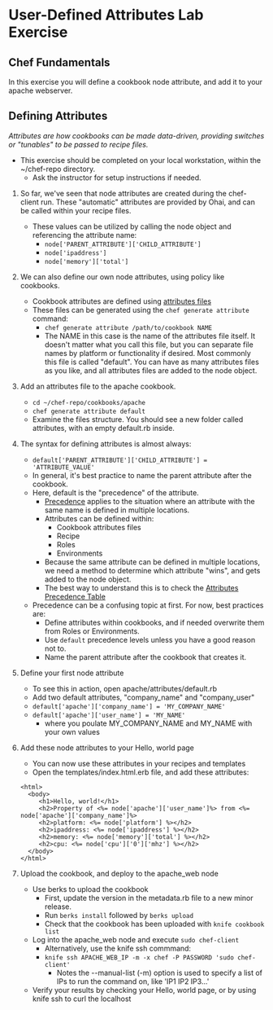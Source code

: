# User-Defined Attributes Lab Exercise
## Chef Fundamentals

In this exercise you will define a cookbook node attribute, and add it to your apache webserver.

## Defining Attributes

_Attributes are how cookbooks can be made data-driven, providing switches or "tunables" to be passed to recipe files._

* This exercise should be completed on your local workstation, within the ~/chef-repo directory.
  * Ask the instructor for setup instructions if needed.

1. So far, we've seen that node attributes are created during the chef-client run. These "automatic" attributes are provided by Ohai, and can be called within your recipe files.
   * These values can be utilized by calling the node object and referencing the attribute name:
     * `node['PARENT_ATTRIBUTE']['CHILD_ATTRIBUTE']`
     * `node['ipaddress']`
     * `node['memory']['total']`

2. We can also define our own node attributes, using policy like cookbooks.
   * Cookbook attributes are defined using [attributes files](https://docs.chef.io/attributes.html#use-attribute-files)
   * These files can be generated using the `chef generate attribute` command:
     * `chef generate attribute /path/to/cookbook NAME`
     * The NAME in this case is the name of the attributes file itself. It doesn't matter what you call this file, but you can separate file names by platform or functionality if desired. Most commonly this file is called "default". You can have as many attributes files as you like, and all attributes files are added to the node object.

3. Add an attributes file to the apache cookbook.
   * `cd ~/chef-repo/cookbooks/apache`
   * `chef generate attribute default`
   * Examine the files structure. You should see a new folder called attributes, with an empty default.rb inside.

4. The syntax for defining attributes is almost always:
   * `default['PARENT_ATTRIBUTE']['CHILD_ATTRIBUTE'] = 'ATTRIBUTE_VALUE'`
   * In general, it's best practice to name the parent attribute after the cookbook.
   * Here, default is the "precedence" of the attribute.
     * [Precedence](https://docs.chef.io/attributes.html#attribute-precedence) applies to the situation where an attribute with the same name is defined in multiple locations.
     * Attributes can be defined within:
       * Cookbook attributes files
       * Recipe
       * Roles
       * Environments
     * Because the same attribute can be defined in multiple locations, we need a method to determine which attribute "wins", and gets added to the node object.
     * The best way to understand this is to check the [Attributes Precedence Table](https://docs.chef.io/_images/overview_chef_attributes_table.png)
   * Precedence can be a confusing topic at first. For now, best practices are:
     * Define attributes within cookbooks, and if needed overwrite them from Roles or Environments.
     * Use `default` precedence levels unless you have a good reason not to. 
     * Name the parent attribute after the cookbook that creates it.

5. Define your first node attribute
   * To see this in action, open apache/attributes/default.rb
   * Add two default attributes, "company_name" and "company_user"
   * `default['apache']['company_name'] = 'MY_COMPANY_NAME'`
   * `default['apache']['user_name'] = 'MY_NAME'`
     * where you poulate MY_COMPANY_NAME and MY_NAME with your own values

6. Add these node attributes to your Hello, world page
   * You can now use these attributes in your recipes and templates
   * Open the templates/index.html.erb file, and add these attributes:
   ```
   <html>
     <body>
        <h1>Hello, world!</h1>
        <h2>Property of <%= node['apache']['user_name']%> from <%= node['apache']['company_name']%>
        <h2>platform: <%= node['platform'] %></h2>
        <h2>ipaddress: <%= node['ipaddress'] %></h2>
        <h2>memory: <%= node['memory']['total'] %></h2>
        <h2>cpu: <%= node['cpu']['0']['mhz'] %></h2>
     </body>
   </html>
   ```

7. Upload the cookbook, and deploy to the apache_web node
   * Use berks to upload the cookbook
     * First, update the version in the metadata.rb file to a new minor release.
     * Run `berks install` followed by `berks upload`
     * Check that the cookbook has been uploaded with `knife cookbook list`
   * Log into the apache_web node and execute `sudo chef-client`
     * Alternatively, use the knife ssh commmand:
     * `knife ssh APACHE_WEB_IP -m -x chef -P PASSWORD 'sudo chef-client'`
       * Notes the --manual-list (-m) option is used to specify a list of IPs to run the command on, like 'IP1 IP2 IP3...'
   * Verify your results by checking your Hello, world page, or by using knife ssh to curl the localhost